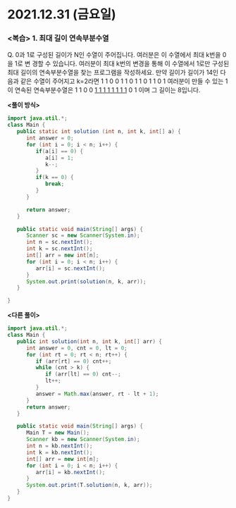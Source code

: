# 2021.12.31 (금요일)
### **<복습> 1. 최대 길이 연속부분수열**

Q. 0과 1로 구성된 길이가 N인 수열이 주어집니다. 여러분은 이 수열에서 최대 k번을 0을 1로 변 경할 수 있습니다.
   여러분이 최대 k번의 변경을 통해 이 수열에서 1로만 구성된 최대 길이의 연속부분수열을 찾는 프로그램을 작성하세요.
   만약 길이가 길이가 14인 다음과 같은 수열이 주어지고 k=2라면 1 1 0 0 1 1 0 1 1 0 1 1 0 1
   여러분이 만들 수 있는 1이 연속된 연속부분수열은
   1 1 0 0 <U>1 1 1 1 1 1 1 1</U> 0 1 이며 그 길이는 8입니다.

**<풀이 방식>**

```java
import java.util.*;
class Main {
   public static int solution (int n, int k, int[] a) {
      int answer = 0;
      for (int i = 0; i < n; i++) {
         if(a[i] == 0) {
            a[i] = 1;
            k--;
         }
         if(k == 0) {
            break;
         }
      }

      return answer;
   }

   public static void main(String[] args) {
      Scanner sc = new Scanner(System.in);
      int n = sc.nextInt();
      int k = sc.nextInt();
      int[] arr = new int[n];
      for (int i = 0; i < n; i++) {
         arr[i] = sc.nextInt();
      }
      System.out.print(solution(n, k, arr));
   }

}

```
**<다른 풀이>**
```java
import java.util.*;
class Main {
   public int solution(int n, int k, int[] arr) {
      int answer = 0, cnt = 0, lt = 0;
      for (int rt = 0; rt < n; rt++) {
         if (arr[rt] == 0) cnt++;
         while (cnt > k) {
            if (arr[lt] == 0) cnt--;
            lt++;
         }
         answer = Math.max(answer, rt - lt + 1);
      }
      return answer;
   }

   public static void main(String[] args) {
      Main T = new Main();
      Scanner kb = new Scanner(System.in);
      int n = kb.nextInt();
      int k = kb.nextInt();
      int[] arr = new int[n];
      for (int i = 0; i < n; i++) {
         arr[i] = kb.nextInt();
      }
      System.out.print(T.solution(n, k, arr));
   }
}
```